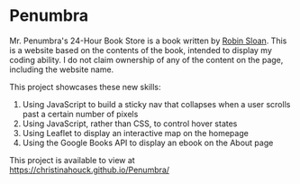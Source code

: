 # Penumbra
Mr. Penumbra's 24-Hour Book Store is a book written by <a href="https://www.robinsloan.com/" alt="Robin Sloan">Robin Sloan</a>. This is a website based on the contents of the book, intended to display my coding ability. I do not claim ownership of any of the content on the page, including the website name.

This project showcases these new skills: 
<ol>
  <li>Using JavaScript to build a sticky nav that collapses when a user scrolls past a certain number of pixels</li> 
  <li>Using JavaScript, rather than CSS, to control hover states</li>
  <li>Using Leaflet to display an interactive map on the homepage</li>
  <li>Using the Google Books API to display an ebook on the About page</li> 
</ol>

This project is available to view at https://christinahouck.github.io/Penumbra/
